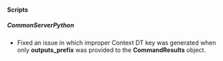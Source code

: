 
#### Scripts
##### CommonServerPython
- Fixed an issue in which improper Context DT key was generated when only **outputs_prefix** was provided to the **CommandResults** object.
